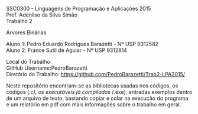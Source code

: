 SSC0300 - Linguagens de Programação e Aplicações 2015                                         
Prof. Adenilso da Silva Simão                       
Trabalho 2                              

Árvores Binárias                                             

Aluno 1: Pedro Eduardo Rodrigues Barazetti - Nº USP 9312582                           
Aluno 2: France Sutil de Aguiar - Nº USP 9312814              

Local do Trabalho                     
GitHub Username:PedroBarazetti                              
Diretório do Trabalho: https://github.com/PedroBarazetti/Trab2-LPA2015/                                           

Neste repositório encontram-se as bibliotecas usadas nos códigos, os códigos (*.c), os executáveis já compilados (*.exe), entradas exemplos dentro de um arquivo de texto, bastando copiar e colar na execução do programa e um relatório em pdf com mais informações sobre o trabalho em geral.
